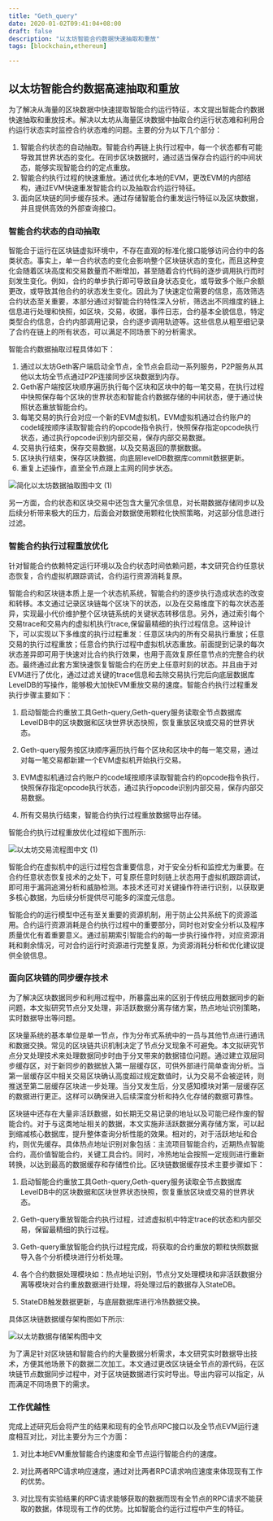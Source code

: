 ```yaml
---
title: "Geth_query"
date: 2020-01-02T09:41:04+08:00
draft: false
description: "以太坊智能合约数据快速抽取和重放"
tags: [blockchain,ethereum]

---
```


## 以太坊智能合约数据高速抽取和重放

为了解决从海量的区块数据中快速提取智能合约运行特征，本文提出智能合约数据快速抽取和重放技术。解决以太坊从海量区块数据中抽取合约运行状态难和利用合约运行状态实时监控合约状态难的问题。主要的分为以下几个部分：

1. 智能合约状态的自动抽取。智能合约再链上执行过程中，每一个状态都有可能导致其世界状态的变化。在同步区块数据时，通过适当保存合约运行的中间状态，能够实现智能合约的定点重放。
2. 智能合约执行过程的快速重放。通过优化本地的EVM，更改EVM的内部结构，通过EVM快速重发智能合约以及抽取合约运行特征。
3. 面向区块链的同步缓存技术。通过存储智能合约重发运行特征以及区块数据，并且提供高效的外部查询接口。

### 智能合约状态的自动抽取

智能合于运行在区块链虚拟环境中，不存在直观的标准化接口能够访问合约中的各类状态。事实上，单一合约状态的变化会影响整个区块链状态的变化，而且这种变化会随着区块高度和交易数量而不断增加，甚至随着合约代码的逐步调用执行而时刻发生变化。例如，合约的单步执行即可导致自身状态变化，或导致多个账户余额更改，或导致其他合约的状态发生变化。因此为了快速定位需要的信息，高效筛选合约状态至关重要，本部分通过对智能合约特性深入分析，筛选出不同维度的链上信息进行处理和快照，如区块，交易，收据，事件日志，合约基本全貌信息，特定类型合约信息，合约内部调用记录，合约逐步调用轨迹等。这些信息从粗至细记录了合约在链上的所有状态，可以满足不同场景下的分析需求。

智能合约数据抽取过程具体如下：

1. 通过以太坊Geth客户端启动全节点，全节点会启动一系列服务，P2P服务从其他以太坊全节点通过P2P连接同步区块数据到内存。
2. Geth客户端按区块顺序遍历执行每个区块和区块中的每一笔交易，在执行过程中快照保存每个区块的世界状态和智能合约数据存储的中间状态，便于通过快照状态重放智能合约。
3. 每笔交易的执行会对应一个新的EVM虚拟机，EVM虚拟机通过合约账户的code域按顺序读取智能合约的opcode指令执行，快照保存指定opcode执行状态，通过执行opcode识别内部交易，保存内部交易数据。
4. 交易执行结束，保存交易数据，以及交易返回的票据数据。
5. 区块执行结束，保存区块数据，向底层levelDB数据库commit数据更新。
6. 重复上述操作，直至全节点跟上主网的同步状态。

![简化以太坊数据抽取图中文 (1)](1.png)

另一方面，合约状态和区块交易中还包含大量冗余信息，对长期数据存储同步以及后续分析带来极大的压力，后面会对数据使用颗粒化快照策略，对这部分信息进行过滤。

### 智能合约执行过程重放优化

针对智能合约依赖特定运行环境以及合约状态时间依赖问题，本文研究合约任意状态恢复，合约虚拟机跟踪调试，合约运行资源消耗复原。

智能合约和区块链本质上是一个状态机系统，智能合约的逐步执行造成状态的改变和转移。本文通过记录区块链每个区块下的状态，以及在交易维度下的每次状态差异，实现最小代价维护整个区块链系统的关键状态转移信息。另外，通过索引每个交易trace和交易内的虚拟机执行trace,保留最精细的执行过程信息。这种设计下，可以实现以下多维度的执行过程重发：任意区块内的所有交易执行重放；任意交易的执行过程重放；任意合约执行过程中虚拟机状态重放。前面提到记录的每次状态差异即可用于快速对比合约执行效果，也用于高效复原任意节点的完整合约状态。最终通过此套方案快速恢复智能合约在历史上任意时刻的状态。并且由于对EVM进行了优化，通过过滤关键的trace信息和去除交易执行完后向底层数据库LevelDB的写操作，能够极大加快EVM重放交易的速度。智能合约执行过程重发执行步骤主要如下：

1. 启动智能合约重放工具Geth-query,Geth-query服务读取全节点数据库LevelDB中的区块数据和区块世界状态快照，恢复重放区块或交易的世界状态。

2. Geth-query服务按区块顺序遍历执行每个区块和区块中的每一笔交易，通过对每一笔交易都新建一个EVM虚拟机开始执行交易。

3. EVM虚拟机通过合约账户的code域按顺序读取智能合约的opcode指令执行，快照保存指定opcode执行状态，通过执行opcode识别内部交易，保存内部交易数据。

4. 所有交易执行结束，智能合约执行过程重放数据导出存储。

智能合约执行过程重放优化过程如下图所示:

![以太坊交易流程图中文 (1)](2.png)

智能合约在虚拟机中的运行过程包含重要信息，对于安全分析和监控尤为重要。在合约任意状态恢复技术的之处下，可复原任意时刻链上状态用于虚拟机跟踪调试，即可用于漏洞追溯分析和威胁检测。本技术还可对关键操作符进行识别，以获取更多核心数据，为后续分析提供尽可能多的深度元信息。

智能合约的运行模型中还有至关重要的资源机制，用于防止公共系统下的资源滥用。合约运行资源消耗是合约执行过程中的重要部分，同时也对安全分析以及程序质量优化有着重要意义。通过前期索引智能合约的每一步执行操作符，对应资源消耗和剩余情况，可对合约运行时资源进行完整复原，为资源消耗分析和优化建议提供全貌信息。

### 面向区块链的同步缓存技术

为了解决区块数据同步和利用过程中，所暴露出来的区别于传统应用数据同步的新问题，本文拟研究节点分叉处理，非活跃数据分离存储方案，热点地址识别策略，实时数据导出等问题。

区块量系统的基本单位是单一节点，作为分布式系统中的一员与其他节点进行通讯和数据交换。常见的区块链共识机制决定了节点分叉现象不可避免。本文拟研究节点分叉处理技术来处理数据同步时由于分叉带来的数据错位问题。通过建立双层同步缓存区，对于新同步的数据放入第一层缓存区，可供外部进行简单查询分析。当第一层缓存区中相关交易区块确认高度超过规定数值时，认为交易不会被逆转，则推送至第二层缓存区块进一步处理。当分叉发生后，分叉感知模块对第一层缓存区的数据进行更正。这样可以确保进入后续深度分析和持久化存储的数据可靠性。

区块链中还存在大量非活跃数据，如长期无交易记录的地址以及可能已经作废的智能合约。对于与这类地址相关的数据，本文实施非活跃数据分离存储方案，可以起到缩减核心数据库，提升整体查询分析性能的效果。相对的，对于活跃地址和合约，则优先缓存。具体热点地址识别对象包括：主流项目智能合约，近期热点智能合约，高价值智能合约，关键工具合约。同时，冷热地址会按照一定规则进行重新转换，以达到最高的数据缓存和存储性价比。区块链数据缓存技术主要步骤如下：

1. 启动智能合约重放工具Geth-query,Geth-query服务读取全节点数据库LevelDB中的区块数据和区块世界状态快照，恢复重放区块或交易的世界状态。

2. Geth-query重放智能合约执行过程，过滤虚拟机中特定trace的状态和内部交易，保留最精细的执行过程。

3. Geth-query重放智能合约执行过程完成，将获取的合约重放的颗粒快照数据导入各个分析模块进行分析处理。

4. 各个合约数据处理模块如：热点地址识别，节点分叉处理模块和非活跃数据分离等模块对合约重放数据进行处理，将处理过后的数据存入StateDB。

5. StateDB触发数据更新，与底层数据库进行冷热数据交换。

具体区块链数据缓存架构图如下所示:

 ![以太坊数据存储架构图中文](3.png)

为了满足针对区块链和智能合约的大量数据分析需求，本文研究实时数据导出技术，方便其他场景下的数据二次加工。本文通过更改区块链全节点的源代码，在区块链节点数据同步过程中，对于区块链数据进行实时导出。导出内容可以指定，从而满足不同场景下的需求。

### 工作优越性

完成上述研究后会将产生的结果和现有的全节点RPC接口以及全节点EVM运行速度相互对比，对比主要分为三个方面：

1. 对比本地EVM重放智能合约速度和全节点运行智能合约的速度。

2. 对比两者RPC请求响应速度，通过对比两者RPC请求响应速度来体现现有工作的优势。

3. 对比现有实验结果的RPC请求能够获取的数据而现有全节点的RPC请求不能获取的数据，体现现有工作的优势。比如智能合约运行过程中产生的特征。